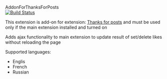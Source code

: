 AddonForThanksForPosts <br />
[![Build Status](https://travis-ci.org/alg5/AddonForThanksForPosts.svg?branch=master)](https://travis-ci.org/alg5/AddonForThanksForPosts)<br />

This extension is add-on for extension: <a href="https://www.phpbb.com/community/viewtopic.php?f=456&t=2259046&p=13714471#p13714471]">Thanks for posts</a> and must be used only if the main extension installed and turned on

Adds ajax functionality to main extension  to update result of set/delete likes without reloading the page

Supported languages:
- Englis
- French
- Russian
